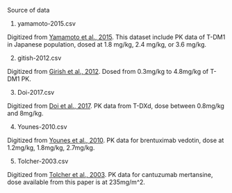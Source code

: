Source of data 

1. yamamoto-2015.csv

Digitized from [Yamamoto et al., 2015](https://academic.oup.com/jjco/article/45/1/12/887438). This dataset include PK data of T-DM1 in Japanese population, dosed at 1.8 mg/kg, 2.4 mg/kg, or 3.6 mg/kg.

2. gitish-2012.csv

Digitized from [Girish et al., 2012](https://link.springer.com/article/10.1007/s00280-011-1817-3). Dosed from 0.3mg/kg to 4.8mg/kg of T-DM1 PK. 

3. Doi-2017.csv

Digitized from [Doi et al., 2017](https://pubmed.ncbi.nlm.nih.gov/29037983/). PK data from T-DXd, dose between 0.8mg/kg and 8mg/kg. 

4. Younes-2010.csv

Digitized from [Younes et al., 2010](https://www.nejm.org/doi/full/10.1056/NEJMoa1002965). PK data for brentuximab vedotin, dose at 1.2mg/kg, 1.8mg/kg, 2.7mg/kg.  

5. Tolcher-2003.csv

Digitized from [Tolcher et al., 2003](https://pubmed.ncbi.nlm.nih.gov/12525512/). PK data for cantuzumab mertansine, dose available from this paper is at 235mg/m^2. 

